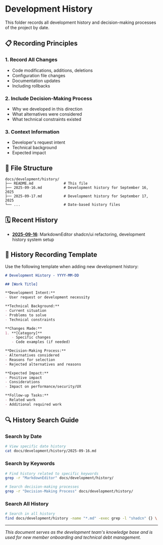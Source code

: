 # Development History

This folder records all development history and decision-making processes of the project by date.

## 📋 Recording Principles

### 1. Record All Changes
- Code modifications, additions, deletions
- Configuration file changes
- Documentation updates
- Including rollbacks

### 2. Include Decision-Making Process
- Why we developed in this direction
- What alternatives were considered
- What technical constraints existed

### 3. Context Information
- Developer's request intent
- Technical background
- Expected impact

## 📁 File Structure

```
docs/development/history/
├── README.md              # This file
├── 2025-09-16.md          # Development history for September 16, 2025
├── 2025-09-17.md          # Development history for September 17, 2025
└── ...                    # Date-based history files
```

## 🗓️ Recent History

- **[2025-09-16](./2025-09-16.md)**: MarkdownEditor shadcn/ui refactoring, development history system setup

## 📝 History Recording Template

Use the following template when adding new development history:

```markdown
# Development History - YYYY-MM-DD

## [Work Title]

**Development Intent:**
- User request or development necessity

**Technical Background:**
- Current situation
- Problems to solve
- Technical constraints

**Changes Made:**
1. **[Category]**
   - Specific changes
   - Code examples (if needed)

**Decision-Making Process:**
- Alternatives considered
- Reasons for selection
- Rejected alternatives and reasons

**Expected Impact:**
- Positive impact
- Considerations
- Impact on performance/security/UX

**Follow-up Tasks:**
- Related work
- Additional required work
```

## 🔍 History Search Guide

### Search by Date
```bash
# View specific date history
cat docs/development/history/2025-09-16.md
```

### Search by Keywords
```bash
# Find history related to specific keywords
grep -r "MarkdownEditor" docs/development/history/

# Search decision-making processes
grep -r "Decision-Making Process" docs/development/history/
```

### Search All History
```bash
# Search in all history
find docs/development/history -name "*.md" -exec grep -l "shadcn" {} \;
```

---

*This document serves as the development team's knowledge base and is used for new member onboarding and technical debt management.*